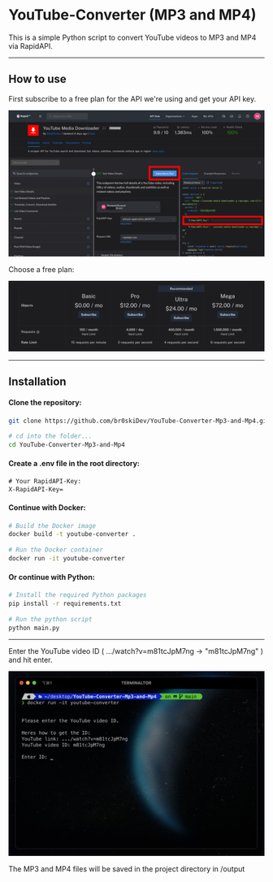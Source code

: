 # YouTube-Converter (MP3 and MP4)
This is a simple Python script to convert YouTube videos to MP3 and MP4 via RapidAPI.

---

## How to use

First subscribe to a free plan for the API we're using and get your API key.

![Alt-Text](.github-files/Screenshot2.png)

Choose a free plan:

![Alt-Text](.github-files/Screenshot3.png)

---
## Installation

#### Clone the repository:

```bash
git clone https://github.com/br0skiDev/YouTube-Converter-Mp3-and-Mp4.git
```

```bash
# cd into the folder...
cd YouTube-Converter-Mp3-and-Mp4
```

#### Create a .env file in the root directory:

```dotenv
# Your RapidAPI-Key:
X-RapidAPI-Key=
```

#### Continue with Docker:

```bash
# Build the Docker image
docker build -t youtube-converter .
```

```bash
# Run the Docker container
docker run -it youtube-converter
```

#### Or continue with Python:

```bash
# Install the required Python packages
pip install -r requirements.txt
```

```bash
# Run the python script
python main.py  
```

---

Enter the YouTube video ID ( .../watch?v=m81tcJpM7ng -> "m81tcJpM7ng" ) and hit enter.

![Alt-Text](.github-files/Screenshot.png)

The MP3 and MP4 files will be saved in the project directory in /output

